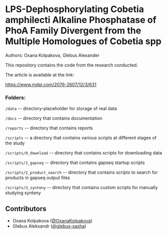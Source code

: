 # LPS-Dephosphorylating Cobetia amphilecti Alkaline Phosphatase of PhoA Family Divergent from the Multiple Homologues of Cobetia spp
Authors: Oxana Kolpakova, Glebus Alexander

This repository contains the code from the research conducted. 

The article is available at the link:

https://www.mdpi.com/2076-2607/12/3/631

### Folders: 

`/data` -- directory-placeholder for storage of real data

`/docs` -- directory that contains documentation

`/reports` -- directory that contains reports

`/scripts` -- a directory that contains various scripts at different stages of the study

`/scripts/0_download` -- directory that contains scripts for downloading data

`/scripts/1_gapseq` -- directory that contains gapseq startup scripts

`/scripts/2_product_search` -- directory that contains scripts to search for products in gapseq output files

`/scripts/3_synteny` -- directory that contains custom scripts for manually studying synteny

## Contributors

- Oxana Kolpakova ([@OxanaKolpakova](https://github.com/OxanaKolpakova))
- Glebus Aleksandr ([@glebus-sasha](https://github.com/glebus-sasha/))
